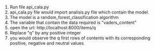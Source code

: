 1. Run file api_cala.py
2. api_cala.py file would import analisis.py file which contain the model.
3. The model is a random_forest_classification algorithm
4. The variable that contain the data required is "vaders_content"
5. open the url: http://localhost:8000/items/q 
6. Replace "q" by any positive integer
7. you would observe the q first rows of contents with its corresponding 
   positive, negative and neutral values
   